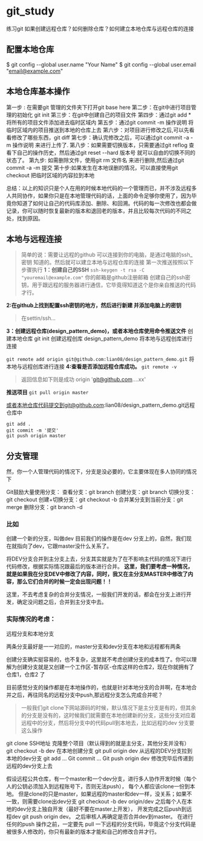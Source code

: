 # git_study
练习git 如果创建远程仓库？如何删除仓库？如何建立本地仓库与远程仓库的连接
## 配置本地仓库
$ git config --global user.name "Your Name"
$ git config --global user.email "email@example.com"

## 本地仓库基本操作

第一步 : 在需要git 管理的文件夹下打开git base here 
第二步：在git中进行项目管理的初始化 git init
第三步：在git中创建自己的项目文件
第四步：通过git add * 将所有的项目文件添加进去临时区域内
第五步：通过git commit -m 操作说明  将临时区域内的项目推送到本地的仓库上去
第六步：对项目进行修改之后,可以先看看修改了哪些东西，git diff 
第七步：确认完修改之后，可以通过git commit -a -m 操作说明 来进行上传了.
第八步：如果需要切换版本，只需要通过git reflog 查看下自己的操作历史，然后通过git reset 
--hard 版本号 就可以自由的切换不同的状态了。
第九步: 如需删除文件，使用git rm 文件名 来进行删除,然后通过git commit -a -m 提交
第十步:如果发生在本地误删的情况，可以直接使用git checkout 把临时区域的内容拉到本地





总结：以上的知识只是个人在用的时候本地代码的一个管理而已，并不涉及远程多人共同协作，如果你只是在本地管理代码的话，上面的命令足够你使用了，因为毕竟你知道了如何让自己的代码库添加、删除、和回溯。代码的每一次修改也都会做记录，你可以随时恢复最新的版本和退回老的版本，并且比较每次代码的不同之处，找到原因。

## 本地与远程连接

>简单的说：需要让远程的github 可以连接到你的电脑，是通过电脑的ssh_密钥 知道的。然后就可以建立本地与远程仓库的连接
>第一次推送按照以下步骤执行
**1：创建自己的SSH**
`ssh-keygen -t rsa -C "youremail@example.com"` 你的邮箱是github注册邮箱
>创建自己的ssh密钥，用于跟远程的服务器进行通信，它毕竟得知道这个是你亲自推送的代码才行。
>


**2:在github上找到配置ssh密钥的地方，然后进行新建 并添加电脑上的密钥**
> 在settin/ssh...

**3：创建远程仓库(design_pattern_demo)，或者本地仓库使用命令推送文件**
创建本地仓库 git init 
创建远程创库 design_pattern_demo
将本地与远程创库进行连接

`git remote add origin git@github.com:lian08/design_pattern_demo.git` 将本地与远程创库进行连接
**4:查看是否添加远程仓库成功。**
`git remote -v`
>返回信息如下则是成功
>origin 'git@github.com....xx'

**推送项目**
`git pull origin master`


或者本地仓库代码提交到git@github.com:lian08/design_pattern_demo.git远程仓库中

~~~
git add .
git commit -m '提交'
git push origin master
~~~


## 分支管理
然，你一个人管理代码的情况下，分支是没必要的，它主要体现在多人协同的情况下

Git鼓励大量使用分支：
查看分支：git branch
创建分支：git branch <name>
切换分支：git checkout <name>
创建+切换分支：git checkout -b <name>
合并某分支到当前分支：git merge <name>
删除分支：git branch -d <name>

### 比如
创建一个新的分支，叫做dev
目前我们的操作是在dev 分支上的，自然，我们现在就指向了dev，它跟master没什么关系了。

将DEV分支合并到主分支上去，分支其实就是为了在不影响主代码的情况下进行代码修改，根据实际情况跟最后的版本进行合并。
**这里，我们要考虑一种情况，就是如果我在分支DEV中修改了内容，同时，我又在主分支MASTER中修改了内容，那么它们合并的时候一定会出现问题！！**

这里，不去考虑复杂的合并分支情况，一般我们开发的话，都会在分支上进行开发，确定没问题之后，合并到主分支中去。



### 实际情况的考虑：

远程分支和本地分支

两条分支最好是一一对应的，master分支和dev分支在本地和远程都有两条

创建分支确实挺容易的，也不复杂，这里就不考虑创建分支的成本性了。你可以理解为创建分支就是又创建一个工作区-暂存区-仓库这样的仓库2，现在你就拥有了仓库1，仓库2 了


目前感觉分支的操作都是在本地操作的，也就是针对本地分支的合并啊，在本地合并之后，再往同名的远程分支中push,那远程分支怎么完成合并呢？




>一般我们git clone下网站源码的时候，默认情况下是主分支是有的，但其余的分支是没有的，这时候我们就需要在本地创建新的分支，这些分支对应着远程中的分支，然后将分支中的代码pull到本地去，比如远程的dev 分支要这么操作

git clone SSH地址 克隆整个项目（默认得到的就是主分支，其他分支并没有）
git checkout -b dev  在本地创建分支
git pull origin dev 从远程的DEV分支拉到本地的dev分支
git add ...
Git commit ...
Git push origin dev 修改完毕后传递到远程的dev分支上去

假设远程公共仓库，有一个master和一个dev分支，进行多人协作开发时候（每个人的公钥必须加入到远程账号下，否则无法push）， 每个人都应该clone一份到本地。 但是clone的只是master，如果远程的master和dev一样，没关系；如果不一致，则需要clone出dev分支 git checkout -b dev origin/dev 之后每个人在本地的dev分支上独自开发（最好不要在master上开发）， 开发完成之后push到远程dev git push origin dev。 之后审核人再确定是否合并dev到master。
在进行任何的push 操作之前，一定要先 pull 一下远程的分支代码，毕竟这个分支代码是被很多人修改的，你只有最新的版本才能和自己的修改合并才行。
